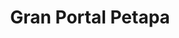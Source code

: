---
title: "Gran Portal Petapa"
url: /ciudad-de-guatemala/gran-portal-petapa/
shop: centro comercial
---